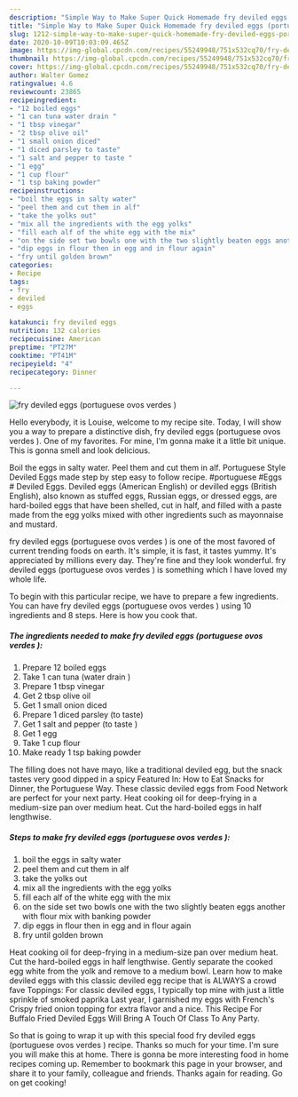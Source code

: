 ```yaml
---
description: "Simple Way to Make Super Quick Homemade fry deviled eggs (portuguese ovos verdes )"
title: "Simple Way to Make Super Quick Homemade fry deviled eggs (portuguese ovos verdes )"
slug: 1212-simple-way-to-make-super-quick-homemade-fry-deviled-eggs-portuguese-ovos-verdes
date: 2020-10-09T10:03:09.465Z
image: https://img-global.cpcdn.com/recipes/55249948/751x532cq70/fry-deviled-eggs-portuguese-ovos-verdes-recipe-main-photo.jpg
thumbnail: https://img-global.cpcdn.com/recipes/55249948/751x532cq70/fry-deviled-eggs-portuguese-ovos-verdes-recipe-main-photo.jpg
cover: https://img-global.cpcdn.com/recipes/55249948/751x532cq70/fry-deviled-eggs-portuguese-ovos-verdes-recipe-main-photo.jpg
author: Walter Gomez
ratingvalue: 4.6
reviewcount: 23865
recipeingredient:
- "12 boiled eggs"
- "1 can tuna water drain "
- "1 tbsp vinegar"
- "2 tbsp olive oil"
- "1 small onion diced"
- "1 diced parsley to taste"
- "1 salt and pepper to taste "
- "1 egg"
- "1 cup flour"
- "1 tsp baking powder"
recipeinstructions:
- "boil the eggs in salty water"
- "peel them and cut them in alf"
- "take the yolks out"
- "mix all the ingredients with the egg yolks"
- "fill each alf of the white egg with the mix"
- "on the side set two bowls one with the two slightly beaten eggs another with flour mix with banking powder"
- "dip eggs in flour then in egg and in flour again"
- "fry until golden brown"
categories:
- Recipe
tags:
- fry
- deviled
- eggs

katakunci: fry deviled eggs 
nutrition: 132 calories
recipecuisine: American
preptime: "PT27M"
cooktime: "PT41M"
recipeyield: "4"
recipecategory: Dinner

---
```



![fry deviled eggs (portuguese ovos verdes )](https://img-global.cpcdn.com/recipes/55249948/751x532cq70/fry-deviled-eggs-portuguese-ovos-verdes-recipe-main-photo.jpg)

Hello everybody, it is Louise, welcome to my recipe site. Today, I will show you a way to prepare a distinctive dish, fry deviled eggs (portuguese ovos verdes ). One of my favorites. For mine, I'm gonna make it a little bit unique. This is gonna smell and look delicious.

Boil the eggs in salty water. Peel them and cut them in alf. Portuguese Style Deviled Eggs made step by step easy to follow recipe. #portuguese #Eggs # Deviled Eggs. Deviled eggs (American English) or devilled eggs (British English), also known as stuffed eggs, Russian eggs, or dressed eggs, are hard-boiled eggs that have been shelled, cut in half, and filled with a paste made from the egg yolks mixed with other ingredients such as mayonnaise and mustard.

fry deviled eggs (portuguese ovos verdes ) is one of the most favored of current trending foods on earth. It's simple, it is fast, it tastes yummy. It's appreciated by millions every day. They're fine and they look wonderful. fry deviled eggs (portuguese ovos verdes ) is something which I have loved my whole life.


To begin with this particular recipe, we have to prepare a few ingredients. You can have fry deviled eggs (portuguese ovos verdes ) using 10 ingredients and 8 steps. Here is how you cook that.

<!--inarticleads1-->

##### The ingredients needed to make fry deviled eggs (portuguese ovos verdes ):

1. Prepare 12 boiled eggs
1. Take 1 can tuna (water drain )
1. Prepare 1 tbsp vinegar
1. Get 2 tbsp olive oil
1. Get 1 small onion diced
1. Prepare 1 diced parsley (to taste)
1. Get 1 salt and pepper (to taste )
1. Get 1 egg
1. Take 1 cup flour
1. Make ready 1 tsp baking powder


The filling does not have mayo, like a traditional deviled egg, but the snack tastes very good dipped in a spicy Featured In: How to Eat Snacks for Dinner, the Portuguese Way. These classic deviled eggs from Food Network are perfect for your next party. Heat cooking oil for deep-frying in a medium-size pan over medium heat. Cut the hard-boiled eggs in half lengthwise. 

<!--inarticleads2-->

##### Steps to make fry deviled eggs (portuguese ovos verdes ):

1. boil the eggs in salty water
1. peel them and cut them in alf
1. take the yolks out
1. mix all the ingredients with the egg yolks
1. fill each alf of the white egg with the mix
1. on the side set two bowls one with the two slightly beaten eggs another with flour mix with banking powder
1. dip eggs in flour then in egg and in flour again
1. fry until golden brown


Heat cooking oil for deep-frying in a medium-size pan over medium heat. Cut the hard-boiled eggs in half lengthwise. Gently separate the cooked egg white from the yolk and remove to a medium bowl. Learn how to make deviled eggs with this classic deviled egg recipe that is ALWAYS a crowd fave Toppings: For classic deviled eggs, I typically top mine with just a little sprinkle of smoked paprika Last year, I garnished my eggs with French&#39;s Crispy fried onion topping for extra flavor and a nice. This Recipe For Buffalo Fried Deviled Eggs Will Bring A Touch Of Class To Any Party. 

So that is going to wrap it up with this special food fry deviled eggs (portuguese ovos verdes ) recipe. Thanks so much for your time. I'm sure you will make this at home. There is gonna be more interesting food in home recipes coming up. Remember to bookmark this page in your browser, and share it to your family, colleague and friends. Thanks again for reading. Go on get cooking!
